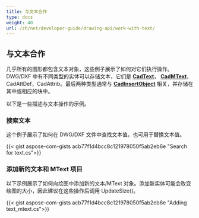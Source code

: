```yaml
---
title: 与文本合作
type: docs
weight: 40
url: /zh/net/developer-guide/drawing-api/work-with-text/
---
```


## **与文本合作**

几乎所有的图形都包含文本对象，这些例子展示了如何对它们执行操作。
DWG/DXF 中有不同类型的实体可以存储文本，它们是 [**CadText**](https://reference.aspose.com/cad/net/aspose.cad.fileformats.cad.cadobjects/cadtext/)，
[**CadMText**](https://reference.aspose.com/cad/net/aspose.cad.fileformats.cad.cadobjects/cadmtext/)，
CadAttDef，CadAttrib。最后两种类型通常与 
[**CadInsertObject**](https://reference.aspose.com/cad/net/aspose.cad.fileformats.cad.cadobjects/cadinsertobject/)
相关，并存储在其中或相应的块中。

以下是一些描述与文本操作的示例。

### **搜索文本**

这个例子展示了如何在 DWG/DXF 文件中查找文本值，也可用于替换文本值。

{{< gist aspose-com-gists acb77f1d4bcc8c121978050f5ab2eb6e "Search for text.cs">}}

### **添加新的文本和 MText 项目**

以下示例展示了如何向绘图中添加新的文本/MText 对象。添加新实体可能会改变绘图的大小，因此建议在这些操作后调用 UpdateSize()。

{{< gist aspose-com-gists acb77f1d4bcc8c121978050f5ab2eb6e "Adding text_mtext.cs">}}
